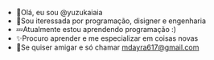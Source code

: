 - 🍥Olá, eu sou @yuzukaiaia
- 🌙Sou iteressada por programação, disigner e engenharia
- 💤Atualmente estou aprendendo programação :)
- ✨Procuro aprender e me especializar em coisas novas
- 🎃Se quiser amigar e só chamar  mdayra617@gmail.com

